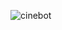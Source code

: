 ![cinebot](https://github.com/saike148/amfoss-tasks/assets/92584258/19fd3178-694c-43e7-9746-ad0996674fdb)
